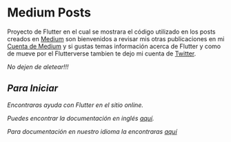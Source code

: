 # Medium Posts

Proyecto de Flutter en el cual se mostrara el código utilizado en los posts
creados en [Medium](www.medium.com) son bienvenidos a revisar mis otras
publicaciones en mi [Cuenta de Medium](https://medium.com/@argel.bc18) y 
si gustas temas información acerca de Flutter y como de mueve por el Flutterverse
tambien te dejo mi cuenta de [Twitter](https://twitter.com/ArkangelB).

 <i>No dejen de aletear!!!<i> 

## Para Iniciar

Encontraras ayuda con Flutter en el sitio online.

Puedes encontrar la documentación en inglés [aquí](https://flutter.io/docs).

Para documentación en nuestro idioma la encontraras [aquí](https://flutter-es.io/docs)

